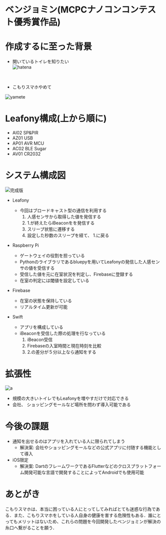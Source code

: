 # ベンジョミン(MCPCナノコンコンテスト優秀賞作品)

# 作成するに至った背景

- 開いているトイレを知りたい<br>
![hatena](https://user-images.githubusercontent.com/75054606/146580015-057a9326-fd7c-44c1-a5bd-04c4d65468a7.png)
<br>

- こもりスマホやめて<br>

![yamete](https://user-images.githubusercontent.com/75054606/146580010-7d6501f4-f8e2-4f26-91d7-74e74845bd30.png)
  <br>


# Leafony構成(上から順に)
- AI02 SP&PIR
- AZ01 USB
- AP01 AVR MCU
- AC02 BLE Sugar
- AV01 CR2032

# システム構成図
![完成版](https://user-images.githubusercontent.com/75054606/139001432-5a123e65-ea09-4c4e-bc89-8ba5264db898.png)
<!-- 改ページ -->
<div style="page-break-before:always"></div>

- Leafony
  - 今回はブロードキャスト型の通信を利用する
    1. 人感センサから取得した値を発信する
    2. 1.が終えたらiBeaconをを発信する
    3. スリープ状態に遷移する
    4. 設定した秒数のスリープを経て、 1.に戻る


- Raspberry Pi
  - ゲートウェイの役割を担っている
  - Pythonのライブラリであるbluepyを用いてLeafonyの発信した人感センサの値を受信する
  - 受信した値を元に在室状況を判定し、Firebaseに登録する
  - 在室の判定には閾値を設定している

- Firebase
  - 在室の状態を保持している
  - リアルタイム更新が可能

- Swift
  - アプリを構成している
  - iBeaconを受信した際の処理を行なっている
    1. iBeacon受信
    2. Firebaseの入室時間と現在時刻を比較
    3. 2.の差分が５分以上なら通知をする

  
# 拡張性
![a](https://user-images.githubusercontent.com/75054606/138926716-30132090-c280-4a89-88cc-80af34347354.png)

- 規模の大きいトイレでもLeafonyを増やすだけで対応できる
- 会社、 ショッピングモールなど場所を問わず導入可能である

<!-- 改ページ -->
<div style="page-break-before:always"></div>

# 今後の課題
- 通知を出せるのはアプリを入れている人に限られてしまう
  - 解決案: 会社やショッピングモールなどの公式アプリに付随する機能として導入
- iOS限定
  - 解決案: DartのフレームワークであるFlutterなどのクロスプラットフォーム開発可能な言語で開発することによってAndroidでも使用可能

# あとがき
 こもりスマホは、本当に困っている人にとってしてみればとても迷惑な行為である．また、こもりスマホをしている人自身の健康を害する危険性もある．誰にとってもメリットはないため、これらの問題を今回開発したベンジョミンが解決の糸口へ繋がることを願う．







